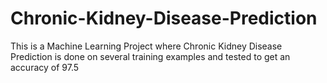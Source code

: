 # Chronic-Kidney-Disease-Prediction
This is a Machine Learning Project where Chronic Kidney Disease Prediction is done on several training examples and tested to get an accuracy of 97.5
